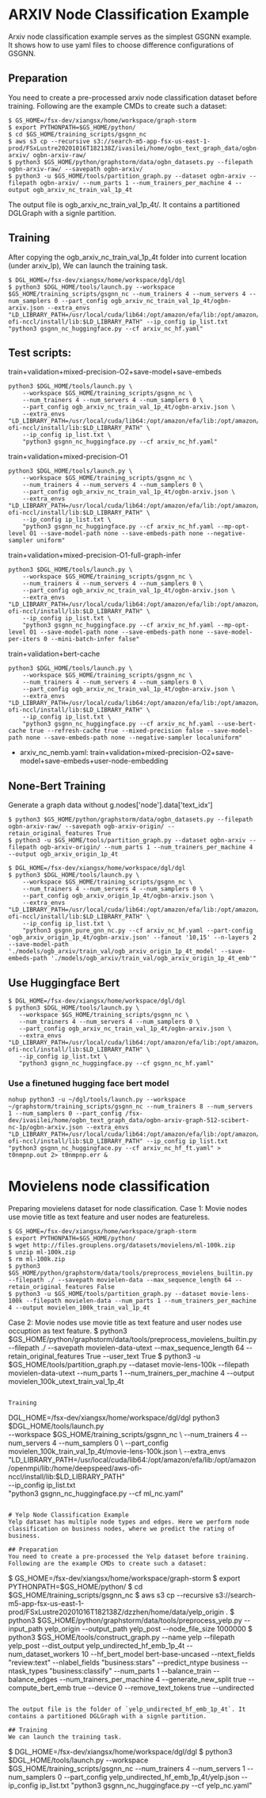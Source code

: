 # ARXIV Node Classification Example
Arxiv node classification example serves as the simplest GSGNN example. It shows how to use yaml files to choose difference configurations of GSGNN.

## Preparation
You need to create a pre-processed arxiv node classification dataset before training. Following are the example CMDs to create such a dataset:

```
$ GS_HOME=/fsx-dev/xiangsx/home/workspace/graph-storm
$ export PYTHONPATH=$GS_HOME/python/
$ cd $GS_HOME/training_scripts/gsgnn_nc
$ aws s3 cp --recursive s3://search-m5-app-fsx-us-east-1-prod/FSxLustre20201016T182138Z/ivasilei/home/ogbn_text_graph_data/ogbn-arxiv/ ogbn-arxiv-raw/
$ python3 $GS_HOME/python/graphstorm/data/ogbn_datasets.py --filepath ogbn-arxiv-raw/ --savepath ogbn-arxiv/
$ python3 -u $GS_HOME/tools/partition_graph.py --dataset ogbn-arxiv --filepath ogbn-arxiv/ --num_parts 1 --num_trainers_per_machine 4 --output ogb_arxiv_nc_train_val_1p_4t
```

The output file is ogb_arxiv_nc_train_val_1p_4t/. It contains a partitioned DGLGraph with a signle partition.

## Training
After copying the ogb_arxiv_nc_train_val_1p_4t folder into current location (under arxiv_lp), We can launch the training task.

```
$ DGL_HOME=/fsx-dev/xiangsx/home/workspace/dgl/dgl
$ python3 $DGL_HOME/tools/launch.py --workspace $GS_HOME/training_scripts/gsgnn_nc --num_trainers 4 --num_servers 4 --num_samplers 0 --part_config ogb_arxiv_nc_train_val_1p_4t/ogbn-arxiv.json --extra_envs "LD_LIBRARY_PATH=/usr/local/cuda/lib64:/opt/amazon/efa/lib:/opt/amazon/openmpi/lib:/home/deepspeed/aws-ofi-nccl/install/lib:$LD_LIBRARY_PATH" --ip_config ip_list.txt "python3 gsgnn_nc_huggingface.py --cf arxiv_nc_hf.yaml"
```

## Test scripts:
train+validation+mixed-precision-O2+save-model+save-embeds
```
python3 $DGL_HOME/tools/launch.py \
    --workspace $GS_HOME/training_scripts/gsgnn_nc \
    --num_trainers 4 --num_servers 4 --num_samplers 0 \
    --part_config ogb_arxiv_nc_train_val_1p_4t/ogbn-arxiv.json \
    --extra_envs "LD_LIBRARY_PATH=/usr/local/cuda/lib64:/opt/amazon/efa/lib:/opt/amazon/openmpi/lib:/home/deepspeed/aws-ofi-nccl/install/lib:$LD_LIBRARY_PATH" \
    --ip_config ip_list.txt \
    "python3 gsgnn_nc_huggingface.py --cf arxiv_nc_hf.yaml"
```

train+validation+mixed-precision-O1
```
python3 $DGL_HOME/tools/launch.py \
    --workspace $GS_HOME/training_scripts/gsgnn_nc \
    --num_trainers 4 --num_servers 4 --num_samplers 0 \
    --part_config ogb_arxiv_nc_train_val_1p_4t/ogbn-arxiv.json \
    --extra_envs "LD_LIBRARY_PATH=/usr/local/cuda/lib64:/opt/amazon/efa/lib:/opt/amazon/openmpi/lib:/home/deepspeed/aws-ofi-nccl/install/lib:$LD_LIBRARY_PATH" \
    --ip_config ip_list.txt \
    "python3 gsgnn_nc_huggingface.py --cf arxiv_nc_hf.yaml --mp-opt-level O1 --save-model-path none --save-embeds-path none --negative-sampler uniform"
```

train+validation+mixed-precision-O1-full-graph-infer
```
python3 $DGL_HOME/tools/launch.py \
    --workspace $GS_HOME/training_scripts/gsgnn_nc \
    --num_trainers 4 --num_servers 4 --num_samplers 0 \
    --part_config ogb_arxiv_nc_train_val_1p_4t/ogbn-arxiv.json \
    --extra_envs "LD_LIBRARY_PATH=/usr/local/cuda/lib64:/opt/amazon/efa/lib:/opt/amazon/openmpi/lib:/home/deepspeed/aws-ofi-nccl/install/lib:$LD_LIBRARY_PATH" \
    --ip_config ip_list.txt \
    "python3 gsgnn_nc_huggingface.py --cf arxiv_nc_hf.yaml --mp-opt-level O1 --save-model-path none --save-embeds-path none --save-model-per-iters 0 --mini-batch-infer false"
```

train+validation+bert-cache
```
python3 $DGL_HOME/tools/launch.py \
    --workspace $GS_HOME/training_scripts/gsgnn_nc \
    --num_trainers 4 --num_servers 4 --num_samplers 0 \
    --part_config ogb_arxiv_nc_train_val_1p_4t/ogbn-arxiv.json \
    --extra_envs "LD_LIBRARY_PATH=/usr/local/cuda/lib64:/opt/amazon/efa/lib:/opt/amazon/openmpi/lib:/home/deepspeed/aws-ofi-nccl/install/lib:$LD_LIBRARY_PATH" \
    --ip_config ip_list.txt \
    "python3 gsgnn_nc_huggingface.py --cf arxiv_nc_hf.yaml --use-bert-cache true --refresh-cache true --mixed-precision false --save-model-path none --save-embeds-path none --negative-sampler localuniform"
```

 * arxiv_nc_nemb.yaml: train+validation+mixed-precision-O2+save-model+save-embeds+user-node-embedding

 ## None-Bert Training
 Generate a graph data without g.nodes['node'].data['text_idx']
```
$ python3 $GS_HOME/python/graphstorm/data/ogbn_datasets.py --filepath ogbn-arxiv-raw/ --savepath ogb-arxiv-origin/ --retain_original_features True
$ python3 -u $GS_HOME/tools/partition_graph.py --dataset ogbn-arxiv --filepath ogb-arxiv-origin/ --num_parts 1 --num_trainers_per_machine 4 --output ogb_arxiv_origin_1p_4t
```

```
$ DGL_HOME=/fsx-dev/xiangsx/home/workspace/dgl/dgl
$ python3 $DGL_HOME/tools/launch.py \
    --workspace $GS_HOME/training_scripts/gsgnn_nc \
    --num_trainers 4 --num_servers 4 --num_samplers 0 \
    --part_config ogb_arxiv_origin_1p_4t/ogbn-arxiv.json \
    --extra_envs "LD_LIBRARY_PATH=/usr/local/cuda/lib64:/opt/amazon/efa/lib:/opt/amazon/openmpi/lib:/home/deepspeed/aws-ofi-nccl/install/lib:$LD_LIBRARY_PATH" \
    --ip_config ip_list.txt \
    "python3 gsgnn_pure_gnn_nc.py --cf arxiv_nc_hf.yaml --part-config 'ogb_arxiv_origin_1p_4t/ogbn-arxiv.json' --fanout '10,15' --n-layers 2 --save-model-path './models/ogb_arxiv/train_val/ogb_arxiv_origin_1p_4t_model' --save-embeds-path './models/ogb_arxiv/train_val/ogb_arxiv_origin_1p_4t_emb'"
```

 ## Use Huggingface Bert
 ```
$ DGL_HOME=/fsx-dev/xiangsx/home/workspace/dgl/dgl
$ python3 $DGL_HOME/tools/launch.py \
    --workspace $GS_HOME/training_scripts/gsgnn_nc \
    --num_trainers 4 --num_servers 4 --num_samplers 0 \
    --part_config ogb_arxiv_nc_train_val_1p_4t/ogbn-arxiv.json \
    --extra_envs "LD_LIBRARY_PATH=/usr/local/cuda/lib64:/opt/amazon/efa/lib:/opt/amazon/openmpi/lib:/home/deepspeed/aws-ofi-nccl/install/lib:$LD_LIBRARY_PATH" \
    --ip_config ip_list.txt \
    "python3 gsgnn_nc_huggingface.py --cf gsgnn_nc_hf.yaml"
```

### Use a finetuned hugging face bert model

 ```
nohup python3 -u ~/dgl/tools/launch.py --workspace ~/graphstorm/training_scripts/gsgnn_nc --num_trainers 8 --num_servers 1 --num_samplers 0 --part_config /fsx-dev/ivasilei/home/ogbn_text_graph_data/ogbn-arxiv-graph-512-scibert-nc-1p/ogbn-arxiv.json --extra_envs "LD_LIBRARY_PATH=/usr/local/cuda/lib64:/opt/amazon/efa/lib:/opt/amazon/openmpi/lib:/home/deepspeed/aws-ofi-nccl/install/lib:$LD_LIBRARY_PATH" --ip_config ip_list.txt "python3 gsgnn_nc_huggingface.py --cf arxiv_nc_hf_ft.yaml" > t0nmpnp.out 2> t0nmpnp.err &
```

# Movielens node classification
Preparing movielens dataset for node classification. Case 1: Movie nodes use movie title as text feature and user nodes are featureless.
```
$ GS_HOME=/fsx-dev/xiangsx/home/workspace/graph-storm
$ export PYTHONPATH=$GS_HOME/python/
$ wget http://files.grouplens.org/datasets/movielens/ml-100k.zip
$ unzip ml-100k.zip
$ rm ml-100k.zip
$ python3 $GS_HOME/python/graphstorm/data/tools/preprocess_movielens_builtin.py --filepath ./ --savepath movielen-data --max_sequence_length 64 --retain_original_features False
$ python3 -u $GS_HOME/tools/partition_graph.py --dataset movie-lens-100k --filepath movielen-data --num_parts 1 --num_trainers_per_machine 4 --output movielen_100k_train_val_1p_4t
```

Case 2: Movie nodes use movie title as text feature and user nodes use occuption as text feature.
$ python3 $GS_HOME/python/graphstorm/data/tools/preprocess_movielens_builtin.py --filepath ./ --savepath movielen-data-utext --max_sequence_length 64 --retain_original_features True --user_text True
$ python3 -u $GS_HOME/tools/partition_graph.py --dataset movie-lens-100k --filepath movielen-data-utext --num_parts 1 --num_trainers_per_machine 4 --output movielen_100k_utext_train_val_1p_4t
```

Training
```
DGL_HOME=/fsx-dev/xiangsx/home/workspace/dgl/dgl
python3 $DGL_HOME/tools/launch.py \
    --workspace $GS_HOME/training_scripts/gsgnn_nc \
    --num_trainers 4 --num_servers 4 --num_samplers 0 \
    --part_config movielen_100k_train_val_1p_4t/movie-lens-100k.json \
    --extra_envs "LD_LIBRARY_PATH=/usr/local/cuda/lib64:/opt/amazon/efa/lib:/opt/amazon/openmpi/lib:/home/deepspeed/aws-ofi-nccl/install/lib:$LD_LIBRARY_PATH" \
    --ip_config ip_list.txt \
    "python3 gsgnn_nc_huggingface.py --cf ml_nc.yaml"
```

# Yelp Node Classification Example
Yelp dataset has multiple node types and edges. Here we perform node classification on business nodes, where we predict the rating of business.

## Preparation
You need to create a pre-processed the Yelp dataset before training. Following are the example CMDs to create such a dataset:

```
$ GS_HOME=/fsx-dev/xiangsx/home/workspace/graph-storm
$ export PYTHONPATH=$GS_HOME/python/
$ cd $GS_HOME/training_scripts/gsgnn_nc
$ aws s3 cp --recursive s3://search-m5-app-fsx-us-east-1-prod/FSxLustre20201016T182138Z/dzzhen/home/data/yelp_origin .
$ python3 $GS_HOME/python/graphstorm/data/tools/preprocess_yelp.py --input_path yelp_origin --output_path yelp_post --node_file_size 1000000
$ python3 $GS_HOME/tools/construct_graph.py --name yelp --filepath yelp_post --dist_output yelp_undirected_hf_emb_1p_4t --num_dataset_workers 10 --hf_bert_model bert-base-uncased --ntext_fields "review:text" --nlabel_fields "business:stars" --predict_ntype business --ntask_types "business:classify" --num_parts 1 --balance_train --balance_edges --num_trainers_per_machine 4 --generate_new_split true --compute_bert_emb true --device 0 --remove_text_tokens true --undirected
```

The output file is the folder of `yelp_undirected_hf_emb_1p_4t`. It contains a partitioned DGLGraph with a signle partition.

## Training
We can launch the training task.

```
$ DGL_HOME=/fsx-dev/xiangsx/home/workspace/dgl/dgl
$ python3 $DGL_HOME/tools/launch.py --workspace $GS_HOME/training_scripts/gsgnn_nc --num_trainers 4 --num_servers 1 --num_samplers 0 --part_config yelp_undirected_hf_emb_1p_4t/yelp.json --ip_config ip_list.txt "python3 gsgnn_nc_huggingface.py --cf yelp_nc.yaml"
```

